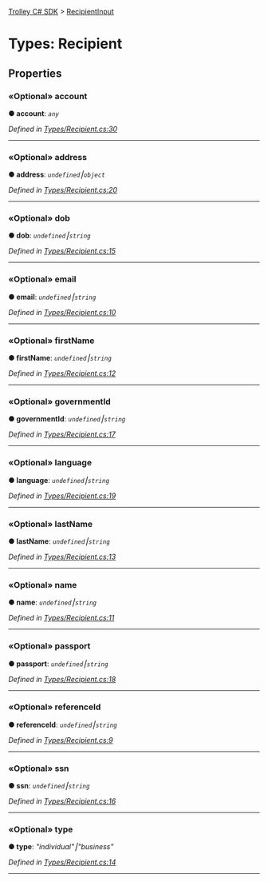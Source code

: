 [Trolley C# SDK](../README.md) > [RecipientInput](../types/recipient.md)



# Types: Recipient


## Properties
<a id="account"></a>

### «Optional» account

**●  account**:  *`any`* 

*Defined in [Types/Recipient.cs:30](https://github.com/PaymentRails/paymentrails_dotnet/tree/master/paymentrails/PaymentRails_Recipient_Gateway.cs#L29)*





___

<a id="address"></a>

### «Optional» address

**●  address**:  *`undefined`⎮`object`* 

*Defined in [Types/Recipient.cs:20](https://github.com/PaymentRails/paymentrails_dotnet/tree/master/paymentrails/PaymentRails_Recipient_Gateway.cs#L20)*





___

<a id="dob"></a>

### «Optional» dob

**●  dob**:  *`undefined`⎮`string`* 

*Defined in [Types/Recipient.cs:15](https://github.com/PaymentRails/paymentrails_dotnet/tree/master/paymentrails/PaymentRails_Recipient_Gateway.cs#L15)*




___

<a id="email"></a>

### «Optional» email

**●  email**:  *`undefined`⎮`string`* 

*Defined in [Types/Recipient.cs:10](https://github.com/PaymentRails/paymentrails_dotnet/tree/master/paymentrails/PaymentRails_Recipient_Gateway.cs#L10)*





___

<a id="firstname"></a>

### «Optional» firstName

**●  firstName**:  *`undefined`⎮`string`* 

*Defined in [Types/Recipient.cs:12](https://github.com/PaymentRails/paymentrails_dotnet/tree/master/paymentrails/PaymentRails_Recipient_Gateway.cs#L12)*





___

<a id="governmentid"></a>

### «Optional» governmentId

**●  governmentId**:  *`undefined`⎮`string`* 

*Defined in [Types/Recipient.cs:17](https://github.com/PaymentRails/paymentrails_dotnet/tree/master/paymentrails/PaymentRails_Recipient_Gateway.cs#L17)*





___

<a id="language"></a>

### «Optional» language

**●  language**:  *`undefined`⎮`string`* 

*Defined in [Types/Recipient.cs:19](https://github.com/PaymentRails/paymentrails_dotnet/tree/master/paymentrails/PaymentRails_Recipient_Gateway.cs#L19)*





___

<a id="lastname"></a>

### «Optional» lastName

**●  lastName**:  *`undefined`⎮`string`* 

*Defined in [Types/Recipient.cs:13](https://github.com/PaymentRails/paymentrails_dotnet/tree/master/paymentrails/PaymentRails_Recipient_Gateway.cs#L13)*





___

<a id="name"></a>

### «Optional» name

**●  name**:  *`undefined`⎮`string`* 

*Defined in [Types/Recipient.cs:11](https://github.com/PaymentRails/paymentrails_dotnet/tree/master/paymentrails/PaymentRails_Recipient_Gateway.cs#L11)*





___

<a id="passport"></a>

### «Optional» passport

**●  passport**:  *`undefined`⎮`string`* 

*Defined in [Types/Recipient.cs:18](https://github.com/PaymentRails/paymentrails_dotnet/tree/master/paymentrails/PaymentRails_Recipient_Gateway.cs#L18)*





___

<a id="referenceid"></a>

### «Optional» referenceId

**●  referenceId**:  *`undefined`⎮`string`* 

*Defined in [Types/Recipient.cs:9](https://github.com/PaymentRails/paymentrails_dotnet/tree/master/paymentrails/PaymentRails_Recipient_Gateway.cs#L9)*





___

<a id="ssn"></a>

### «Optional» ssn

**●  ssn**:  *`undefined`⎮`string`* 

*Defined in [Types/Recipient.cs:16](https://github.com/PaymentRails/paymentrails_dotnet/tree/master/paymentrails/PaymentRails_Recipient_Gateway.cs#L16)*





___

<a id="type"></a>

### «Optional» type

**●  type**:  *"individual"⎮"business"* 

*Defined in [Types/Recipient.cs:14](https://github.com/PaymentRails/paymentrails_dotnet/tree/master/paymentrails/PaymentRails_Recipient_Gateway.cs#L14)*





___



